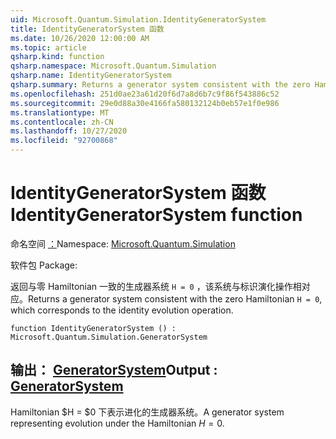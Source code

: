 ```yaml
---
uid: Microsoft.Quantum.Simulation.IdentityGeneratorSystem
title: IdentityGeneratorSystem 函数
ms.date: 10/26/2020 12:00:00 AM
ms.topic: article
qsharp.kind: function
qsharp.namespace: Microsoft.Quantum.Simulation
qsharp.name: IdentityGeneratorSystem
qsharp.summary: Returns a generator system consistent with the zero Hamiltonian `H = 0`, which corresponds to the identity evolution operation.
ms.openlocfilehash: 251d0ae23a61d20f6d7a8d6b7c9f86f543886c52
ms.sourcegitcommit: 29e0d88a30e4166fa580132124b0eb57e1f0e986
ms.translationtype: MT
ms.contentlocale: zh-CN
ms.lasthandoff: 10/27/2020
ms.locfileid: "92700868"
---
```

# <a name="identitygeneratorsystem-function"></a><span data-ttu-id="b4b0d-102">IdentityGeneratorSystem 函数</span><span class="sxs-lookup"><span data-stu-id="b4b0d-102">IdentityGeneratorSystem function</span></span>

<span data-ttu-id="b4b0d-103">命名空间 [：](xref:Microsoft.Quantum.Simulation)</span><span class="sxs-lookup"><span data-stu-id="b4b0d-103">Namespace: [Microsoft.Quantum.Simulation](xref:Microsoft.Quantum.Simulation)</span></span>

<span data-ttu-id="b4b0d-104">软件包 [](https://nuget.org/packages/)</span><span class="sxs-lookup"><span data-stu-id="b4b0d-104">Package: [](https://nuget.org/packages/)</span></span>


<span data-ttu-id="b4b0d-105">返回与零 Hamiltonian 一致的生成器系统 `H = 0` ，该系统与标识演化操作相对应。</span><span class="sxs-lookup"><span data-stu-id="b4b0d-105">Returns a generator system consistent with the zero Hamiltonian `H = 0`, which corresponds to the identity evolution operation.</span></span>

```qsharp
function IdentityGeneratorSystem () : Microsoft.Quantum.Simulation.GeneratorSystem
```


## <a name="output--generatorsystem"></a><span data-ttu-id="b4b0d-106">输出： [GeneratorSystem](xref:Microsoft.Quantum.Simulation.GeneratorSystem)</span><span class="sxs-lookup"><span data-stu-id="b4b0d-106">Output : [GeneratorSystem](xref:Microsoft.Quantum.Simulation.GeneratorSystem)</span></span>

<span data-ttu-id="b4b0d-107">Hamiltonian $H = $0 下表示进化的生成器系统。</span><span class="sxs-lookup"><span data-stu-id="b4b0d-107">A generator system representing evolution under the Hamiltonian $H = 0$.</span></span>